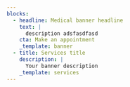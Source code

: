 ```yaml
---
blocks:
  - headline: Medical banner headline
    text: |
      description adsfasdfasd
    cta: Make an appointment
    _template: banner
  - title: Services title
    description: |
      Your banner description
    _template: services
---
```


